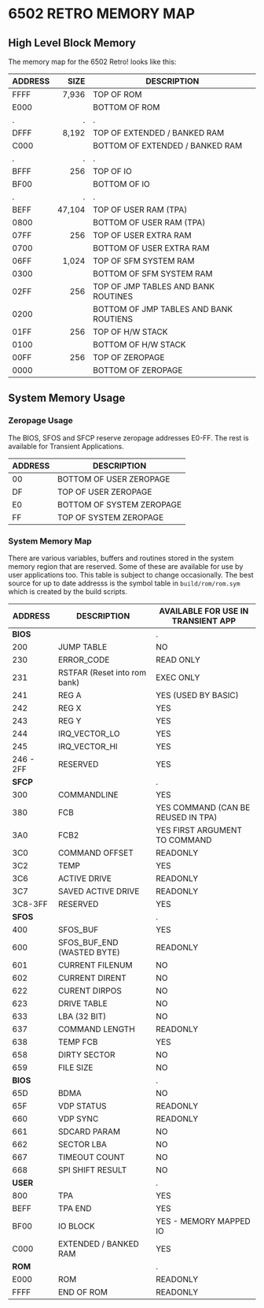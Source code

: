 <!-- vim: set ft=markdown cc=80 tw=80 : -->
# 6502 RETRO MEMORY MAP

## High Level Block Memory

The memory map for the 6502 Retro! looks like this:

|ADDRESS|   SIZE |DESCRIPTION
|-------|-------:|------
| FFFF  |  7,936 | TOP OF ROM
| E000  |        | BOTTOM OF ROM
| .     | .      | .
| DFFF  |  8,192 | TOP OF EXTENDED / BANKED RAM
| C000  |        | BOTTOM OF EXTENDED / BANKED RAM
| .     | .      | .
| BFFF  |    256 | TOP OF IO
| BF00  |        | BOTTOM OF IO
| .     | .      | .
| BEFF  | 47,104 | TOP OF USER RAM (TPA)
| 0800  |        | BOTTOM OF USER RAM (TPA)
| 07FF  |    256 | TOP OF USER EXTRA RAM
| 0700  |        | BOTTOM OF USER EXTRA RAM
| 06FF  |  1,024 | TOP OF SFM SYSTEM RAM
| 0300  |        | BOTTOM OF SFM SYSTEM RAM
| 02FF  |    256 | TOP OF JMP TABLES AND BANK ROUTINES
| 0200  |        | BOTTOM OF JMP TABLES AND BANK ROUTIENS
| 01FF  |    256 | TOP OF H/W STACK
| 0100  |        | BOTTOM OF H/W STACK
| 00FF  |    256 | TOP OF ZEROPAGE
| 0000  |        | BOTTOM OF ZEROPAGE

## System Memory Usage

### Zeropage Usage

The BIOS, SFOS and SFCP reserve zeropage addresses E0-FF.  The rest is available
for Transient Applications.

|ADDRESS| DESCRIPTION
|-------|-------------
| 00    | BOTTOM OF USER ZEROPAGE
| DF    | TOP OF USER ZEROPAGE
| E0    | BOTTOM OF SYSTEM ZEROPAGE
| FF    | TOP OF SYSTEM ZEROPAGE

### System Memory Map

There are various variables, buffers and routines stored in the system memory
region that are reserved.  Some of these are available for use by user
applications too. This table is subject to change occasionally.  The best
source for up to date addresss is the symbol table in `build/rom/rom.sym` which
is created by the build scripts.

|ADDRESS    | DESCRIPTION                  | AVAILABLE FOR USE IN TRANSIENT APP
|-----------|------------------------------|-----------------------------------
|**BIOS**   |                              |.
| 200       | JUMP TABLE                   | NO
| 230       | ERROR_CODE                   | READ ONLY
| 231       | RSTFAR (Reset into rom bank) | EXEC ONLY
| 241       | REG A                        | YES (USED BY BASIC)
| 242       | REG X                        | YES
| 243       | REG Y                        | YES
| 244       | IRQ_VECTOR_LO                | YES
| 245       | IRQ_VECTOR_HI                | YES
| 246 - 2FF | RESERVED                     | YES
|**SFCP**   |                              |.
| 300       | COMMANDLINE                  | YES
| 380       | FCB                          | YES COMMAND (CAN BE REUSED IN TPA)
| 3A0       | FCB2                         | YES FIRST ARGUMENT TO COMMAND
| 3C0       | COMMAND OFFSET               | READONLY
| 3C2       | TEMP                         | YES
| 3C6       | ACTIVE DRIVE                 | READONLY
| 3C7       | SAVED ACTIVE DRIVE           | READONLY
| 3C8-3FF   | RESERVED                     | YES
|**SFOS**   |                              |.
| 400       | SFOS_BUF                     | YES
| 600       | SFOS_BUF_END (WASTED BYTE)   | READONLY
| 601       | CURRENT FILENUM              | NO
| 602       | CURRENT DIRENT               | NO
| 622       | CURENT DIRPOS                | NO
| 623       | DRIVE TABLE                  | NO
| 633       | LBA (32 BIT)                 | NO
| 637       | COMMAND LENGTH               | READONLY
| 638       | TEMP FCB                     | YES
| 658       | DIRTY SECTOR                 | NO
| 659       | FILE SIZE                    | NO
|**BIOS**   |                              |.
| 65D       | BDMA                         | NO
| 65F       | VDP STATUS                   | READONLY
| 660       | VDP SYNC                     | READONLY
| 661       | SDCARD PARAM                 | NO
| 662       | SECTOR LBA                   | NO
| 667       | TIMEOUT COUNT                | NO
| 668       | SPI SHIFT RESULT             | NO
|**USER**   |                              |.
| 800       | TPA                          | YES
| BEFF      | TPA END                      | YES
| BF00      | IO BLOCK                     | YES - MEMORY MAPPED IO
| C000      | EXTENDED / BANKED RAM        | YES
|**ROM**    |                              |.
| E000      | ROM                          | READONLY
| FFFF      | END OF ROM                   | READONLY

